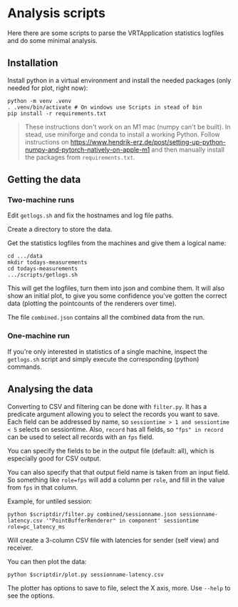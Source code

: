 # Analysis scripts

Here there are some scripts to parse the VRTApplication statistics logfiles and do some minimal analysis.

## Installation

Install python in a virtual environment and install the needed packages (only needed for plot, right now):

```
python -m venv .venv
. .venv/bin/activate # On windows use Scripts in stead of bin
pip install -r requirements.txt
```

> These instructions don't work on an M1 mac (numpy can't be built). In stead, use miniforge and conda to install a working Python. Follow instructions on <https://www.hendrik-erz.de/post/setting-up-python-numpy-and-pytorch-natively-on-apple-m1> and then manually install the packages from `requirements.txt`.

## Getting the data

### Two-machine runs

Edit `getlogs.sh` and fix the hostnames and log file paths.

Create a directory to store the data.

Get the statistics logfiles from the machines and give them a logical name:

```
cd .../data
mkdir todays-measurements
cd todays-measurements
.../scripts/getlogs.sh
```

This will get the logfiles, turn them into json and combine them. It will also show an initial plot, to give you some confidence you've gotten the correct data (plotting the pointcounts of the renderers over time).

The file `combined.json` contains all the combined data from the run.

### One-machine run

If you're only interested in statistics of a single machine, inspect the `getlogs.sh` script and simply execute the corresponding (python) commands.

## Analysing the data

Converting to CSV and filtering can be done with
`filter.py`. It has a predicate argument allowing you to select the records you want to save. Each field can be addressed by name, so `sessiontime > 1 and sessiontime < 5` selects on sessiontime. Also, `record` has all fields, so `"fps" in record` can be used to select all records with an `fps` field.

You can specify the fields to be in the output file (default: all), which is especially good for CSV output.

You can also specify that that output field name is taken from an input field. So something like `role=fps` will add a column per `role`, and fill in the value from `fps` in that column.

Example, for untiled session:

```
python $scriptdir/filter.py combined/sessionname.json sessionname-latency.csv '"PointBufferRenderer" in component' sessiontime role=pc_latency_ms
```

Will create a 3-column CSV file with latencies for sender (self view) and receiver.

You can then plot the data:

```
python $scriptdir/plot.py sessionname-latency.csv
```

The plotter has options to save to file, select the X axis, more. Use `--help` to see the options.
